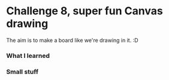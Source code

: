 # Challenge 8, super fun Canvas drawing
The aim is to make a board like we're drawing in it. :D

### What I learned
### Small stuff